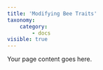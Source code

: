 ```yaml
---
title: 'Modifying Bee Traits'
taxonomy:
    category:
        - docs
visible: true
---
```


Your page content goes here.